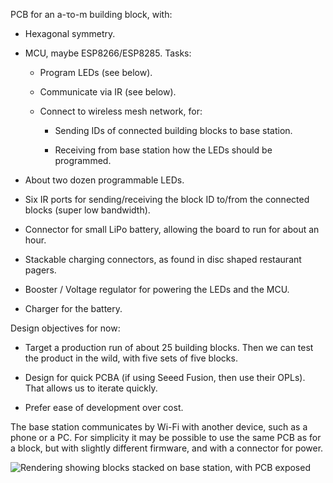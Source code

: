 PCB for an a-το-m building block, with:

  * Hexagonal symmetry.

  * MCU, maybe ESP8266/ESP8285. Tasks:
  
      - Program LEDs (see below).
      
      - Communicate via IR (see below).
      
      - Connect to wireless mesh network, for:
    
          + Sending IDs of connected building blocks to base station.
      
          + Receiving from base station how the LEDs should be
            programmed.

  * About two dozen programmable LEDs.

  * Six IR ports for sending/receiving the block ID to/from the
    connected blocks (super low bandwidth).

  * Connector for small LiPo battery, allowing the board to run for
    about an hour.

  * Stackable charging connectors, as found in disc shaped restaurant
    pagers.

  * Booster / Voltage regulator for powering the LEDs and the MCU.

  * Charger for the battery.

Design objectives for now:

  * Target a production run of about 25 building blocks. Then we can
    test the product in the wild, with five sets of five blocks.

  * Design for quick PCBA (if using Seeed Fusion, then use their
    OPLs). That allows us to iterate quickly.
    
  * Prefer ease of development over cost.

The base station communicates by Wi-Fi with another device, such as a
phone or a PC. For simplicity it may be possible to use the same PCB
as for a block, but with slightly different firmware, and with a
connector for power.

![Rendering showing blocks stacked on base station, with PCB
exposed](rendering.jpg)
